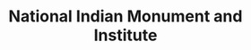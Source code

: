 ---
layout: repo
title: "National Indian Monument and Institute"
id: 25181
permalink: repos/25181/
---